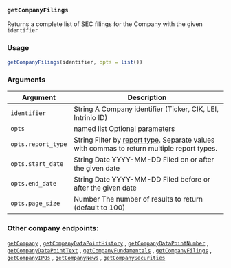 ### `getCompanyFilings`

 Returns a complete list of SEC filings for the Company with the given `identifier`

### Usage

```r
getCompanyFilings(identifier, opts = list())
```

### Arguments

Argument      |Description
------------- |----------------
```identifier```     |     String A Company identifier (Ticker, CIK, LEI, Intrinio ID)
```opts```     |     named list Optional parameters
```opts.report_type```     |     String Filter by <a href=&quot;/documentation/sec_filing_report_types&quot; target=&quot;_blank&quot;>report type</a>. Separate values with commas to return multiple report types.
```opts.start_date```     |     String Date YYYY-MM-DD Filed on or after the given date
```opts.end_date```     |     String Date YYYY-MM-DD Filed before or after the given date
```opts.page_size```     |     Number The number of results to return (default to 100)

###  Other company endpoints:

  [`getCompany`](getCompany.md) ,
  [`getCompanyDataPointHistory`](getCompanyDataPointHistory.md) ,
  [`getCompanyDataPointNumber`](getCompanyDataPointNumber.md) ,
  [`getCompanyDataPointText`](getCompanyDataPointText.md) ,
  [`getCompanyFundamentals`](getCompanyFundamentals.md) ,
  [`getCompanyFilings`](getCompanyFilings.md) ,
  [`getCompanyIPOs`](getCompanyIPOs.md) ,
  [`getCompanyNews`](getCompanyNews.md) ,
  [`getCompanySecurities`](getCompanySecurities.md) 


